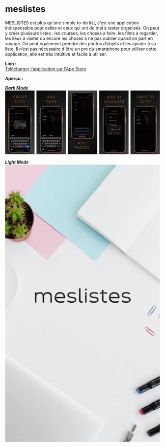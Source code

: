 # meslistes

MESLISTES est plus qu'une simple to-do list, c’est une application indispensable pour celles et ceux qui ont du mal à rester organisés. 
On peut y créer plusieurs listes : les courses, les choses à faire, les films à regarder, les lieux à visiter ou encore les choses à 
ne pas oublier quand on part en voyage. 
On peut également prendre des photos d’objets et les ajouter à sa liste. 
Il n’est pas nécessaire d'être un pro du smartphone pour utiliser cette application, elle est très intuitive et facile à utiliser.

**Lien :**  
[Télécharger l'application sur l'App Store](https://apps.apple.com/us/app/meslistes-a-checklist-app/id1458475140?ign-mpt=uo%3D2)

**Aperçu :**  
  
***Dark Mode***  
![dark mode](dark_mode.jpg)  
  
***Light Mode***  
![light mode](light_mode_1.gif)
